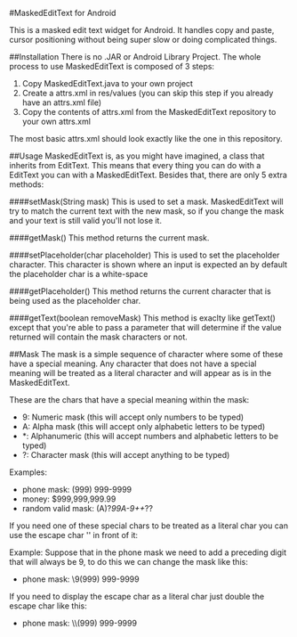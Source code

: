 #MaskedEditText for Android

This is a masked edit text widget for Android. It handles copy and paste, cursor positioning without being super slow or doing complicated things.

##Installation
There is no .JAR or Android Library Project. The whole process to use MaskedEditText is composed of 3 steps:
1. Copy MaskedEditText.java to your own project
2. Create a attrs.xml in res/values (you can skip this step if you already have an attrs.xml file)
3. Copy the contents of attrs.xml from the MaskedEditText repository to your own attrs.xml

The most basic attrs.xml should look exactly like the one in this repository.

##Usage
MaskedEditText is, as you might have imagined, a class that inherits from EditText. This means that every thing you can do with a EditText you can with a MaskedEditText. Besides that, there are only 5 extra methods:

####setMask(String mask)
This is used to set a mask. MaskedEditText will try to match the current text with the new mask, so if you change the mask and your text is still valid you'll not lose it.

####getMask()
This method returns the current mask.

####setPlaceholder(char placeholder)
This is used to set the placeholder character. This character is shown where an input is expected an by default the placeholder char is a white-space

####getPlaceholder()
This method returns the current character that is being used as the placeholder char.

####getText(boolean removeMask)
This method is exaclty like getText() except that you're able to pass a parameter that will determine if the value returned will contain the mask characters or not.

##Mask
The mask is a simple sequence of character where some of these have a special meaning. Any character that does not have a special meaning will be treated as a literal character and will appear as is in the MaskedEditText.

These are the chars that have a special meaning within the mask:
- 9: Numeric mask (this will accept only numbers to be typed)
- A: Alpha mask (this will accept only alphabetic letters to be typed)
- *: Alphanumeric (this will accept numbers and alphabetic letters to be typed)
- ?: Character mask (this will accept anything to be typed)

Examples:
- phone mask: (999) 999-9999
- money: $999,999,999.99
- random valid mask: (A)?*99A-9++*??

If you need one of these special chars to be treated as a literal char you can use the escape char '\' in front of it:
 
Example: Suppose that in the phone mask we need to add a preceding digit that will always be 9, to do this we can change the mask like this:
- phone mask: \9(999) 999-9999

If you need to display the escape char as a literal char just double the escape char like this:
- phone mask: \\\\(999) 999-9999